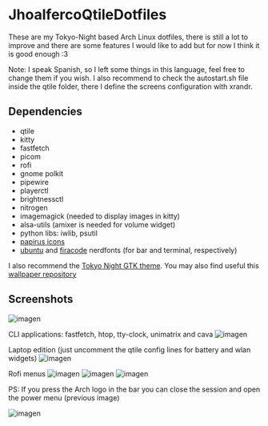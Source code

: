 # JhoalfercoQtileDotfiles

These are my Tokyo-Night based Arch Linux dotfiles, there is still a lot to improve and there are some features I would like to add but for now I think it is good enough :3

Note: I speak Spanish, so I left some things in this language, feel free to change them if you wish. I also recommend to check the autostart.sh file inside the qtile folder, there I define the screens configuration with xrandr.

## Dependencies

- qtile
- kitty
- fastfetch
- picom
- rofi
- gnome polkit
- pipewire
- playerctl
- brightnessctl
- nitrogen
- imagemagick (needed to display images in kitty)
- alsa-utils (amixer is needed for volume widget)
- python libs: iwlib, psutil
- [papirus icons](https://www.pling.com/p/1166289)
- [ubuntu](https://github.com/ryanoasis/nerd-fonts/releases/download/v3.2.1/Ubuntu.zip) and [firacode](https://github.com/ryanoasis/nerd-fonts/releases/download/v3.2.1/FiraCode.zip) nerdfonts (for bar and terminal, respectively)

I also recommend the [Tokyo Night GTK theme](https://www.gnome-look.org/p/1681315). You may also find useful this [wallpaper repository](https://github.com/tokyo-night/wallpapers)

## Screenshots

![imagen](https://github.com/user-attachments/assets/8316caba-36d5-481c-906e-fcf31e175e22)

CLI applications: fastfetch, htop, tty-clock, unimatrix and cava
![imagen](https://github.com/user-attachments/assets/845b55dd-aaa0-453a-ad7b-5a5045fde794)

Laptop edition (just uncomment the qtile config lines for battery and wlan widgets)
![imagen](https://github.com/user-attachments/assets/e2220988-3363-4fa8-a44e-cbf23502bf29)

Rofi menus
![imagen](https://github.com/user-attachments/assets/9fd7889d-164d-48a6-94e0-4cd8f7563b57)
![imagen](https://github.com/user-attachments/assets/67b6df46-12ef-4c27-9b67-cb22b9662f79)
![imagen](https://github.com/user-attachments/assets/459243d5-d801-4b3c-8cdf-8c7cd5e00400)

PS: If you press the Arch logo in the bar you can close the session and open the power menu (previous image) 

![imagen](https://github.com/user-attachments/assets/4ed2cef8-ad42-4319-89c5-e4a21b4e38c6)


